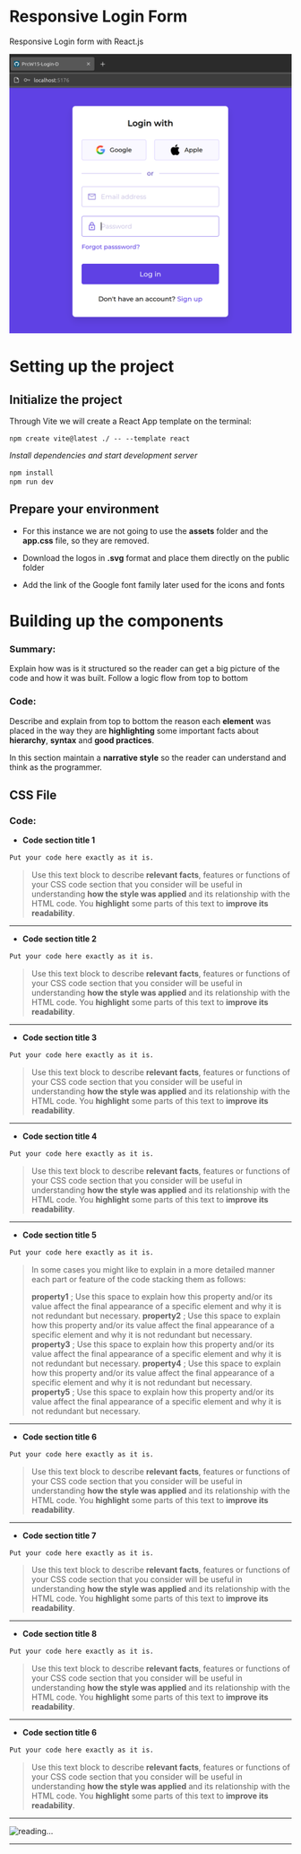 
#  Responsive Login Form
Responsive Login form with React.js

![screenshot](pics/screenshot1.png)

#  Setting up the project
 
##  Initialize the project
Through Vite we will create a React App template on the terminal:

>
```console
npm create vite@latest ./ -- --template react
```
_Install dependencies and start development server_
```console
npm install
npm run dev
```

## Prepare your environment
- For this instance we are not going to use the **assets** folder and the **app.css** file, so they are removed.

- Download the logos in **.svg** format and place them directly on the public folder 

- Add the link of the Google font family later used for the icons and fonts 


# Building up the components
 





###  Summary:
Explain how was is it structured so the reader can get a big picture of the code and how it was built. Follow a logic flow from top to bottom

###  Code:
Describe and explain from top to bottom the reason each **element** was placed in the way they are **highlighting** some important facts about **hierarchy**, **syntax** and **good practices**. 

In this section maintain a **narrative style** so the reader can understand and think as the programmer.

##  CSS File
###  Code:

-  **Code section title 1**
>
```css
Put your code here exactly as it is.
```

> Use this text block to describe **relevant facts**, features or functions of your CSS code section that you consider will be useful in understanding **how the style was applied** and its relationship with the HTML code. You **highlight** some parts of this text to **improve its readability**.
***

-  **Code section title 2**
>
```css
Put your code here exactly as it is.
```

> Use this text block to describe **relevant facts**, features or functions of your CSS code section that you consider will be useful in understanding **how the style was applied** and its relationship with the HTML code. You **highlight** some parts of this text to **improve its readability**.
***

-  **Code section title 3**
>
```css
Put your code here exactly as it is.
```

> Use this text block to describe **relevant facts**, features or functions of your CSS code section that you consider will be useful in understanding **how the style was applied** and its relationship with the HTML code. You **highlight** some parts of this text to **improve its readability**.
***

-  **Code section title 4**
>
```css
Put your code here exactly as it is.
```

> Use this text block to describe **relevant facts**, features or functions of your CSS code section that you consider will be useful in understanding **how the style was applied** and its relationship with the HTML code. You **highlight** some parts of this text to **improve its readability**.
***

-  **Code section title 5**
>
```css
Put your code here exactly as it is.
```
> In some cases you might like to explain in a more  detailed manner each part or feature of the code stacking them as follows:
> 
>  **property1** ; Use this space to explain how this property and/or its value affect the final appearance of a specific element and why it is not redundant but necessary.
>  **property2** ; Use this space to explain how this property and/or its value affect the final appearance of a specific element and why it is not redundant but necessary.
>  **property3** ; Use this space to explain how this property and/or its value affect the final appearance of a specific element and why it is not redundant but necessary.
>  **property4** ; Use this space to explain how this property and/or its value affect the final appearance of a specific element and why it is not redundant but necessary.
>  **property5** ; Use this space to explain how this property and/or its value affect the final appearance of a specific element and why it is not redundant but necessary.
***

-  **Code section title 6**
>
```css
Put your code here exactly as it is.
```

> Use this text block to describe **relevant facts**, features or functions of your CSS code section that you consider will be useful in understanding **how the style was applied** and its relationship with the HTML code. You **highlight** some parts of this text to **improve its readability**.
***

-  **Code section title 7**
>
```css
Put your code here exactly as it is.
```

> Use this text block to describe **relevant facts**, features or functions of your CSS code section that you consider will be useful in understanding **how the style was applied** and its relationship with the HTML code. You **highlight** some parts of this text to **improve its readability**.
***

-  **Code section title 8**
>
```css
Put your code here exactly as it is.
```

> Use this text block to describe **relevant facts**, features or functions of your CSS code section that you consider will be useful in understanding **how the style was applied** and its relationship with the HTML code. You **highlight** some parts of this text to **improve its readability**.
***

-  **Code section title 6**
>
```css
Put your code here exactly as it is.
```

> Use this text block to describe **relevant facts**, features or functions of your CSS code section that you consider will be useful in understanding **how the style was applied** and its relationship with the HTML code. You **highlight** some parts of this text to **improve its readability**.
***

![reading...](https://media.giphy.com/media/Tf3mp01bfrrUc/giphy.gif?cid=ecf05e47wajghtrc5targr7mju7coe0avdyurnehrr1krgdt&ep=v1_gifs_search&rid=giphy.gif&ct=g "...How could I ever do so unless someone guide me?")

***